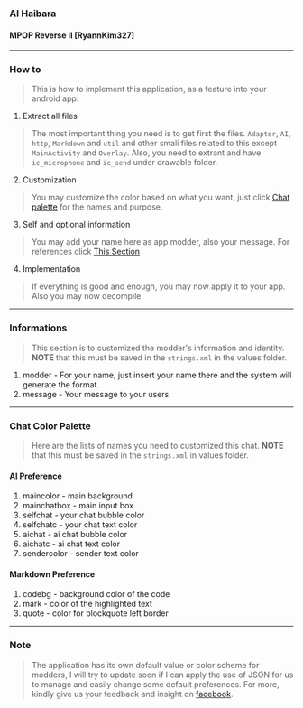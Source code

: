 ### AI Haibara
#### MPOP Reverse II [RyannKim327]

---
### How to
> This is how to implement this application, as a feature into your android app:

1. Extract all files
> The most important thing you need is to get first the files. `Adapter`, `AI`, `http`, `Markdown` and `util` and other smali files related to this except `MainActivity` and `Overlay`. Also, you need to extrant and have `ic_microphone` and `ic_send` under drawable folder.
2. Customization
> You may customize the color based on what you want, just click [Chat palette](#chat-color-palette) for the names and purpose.
3. Self and optional information
> You may add your name here as app modder, also your message. For references click [This Section](#informations)
4. Implementation
> If everything is good and enough, you may now apply it to your app. Also you may now decompile.

---
### Informations
> This section is to customized the modder's information and identity. **NOTE** that this must be saved in the `strings.xml` in the values folder.

1. modder - For your name, just insert your name there and the system will generate the format.
2. message - Your message to your users.

---
### Chat Color Palette
> Here are the lists of names you need to customized this chat. **NOTE** that this must be saved in the `strings.xml` in values folder.

#### AI Preference
1. maincolor  - main background
2. mainchatbox - main input box
3. selfchat - your chat bubble color
4. selfchatc - your chat text color
5. aichat - ai chat bubble color
6. aichatc - ai chat text color
7. sendercolor - sender text color

#### Markdown Preference
1. codebg - background color of the code
2. mark - color of the highlighted text
3. quote - color for blockquote left border

---
### Note
> The application has its own default value or color scheme for modders, I will try to update soon if I can apply the use of JSON for us to manage and easily change some default preferences. For more, kindly give us your feedback and insight on [facebook](https://facebook.com/MPOP.ph).